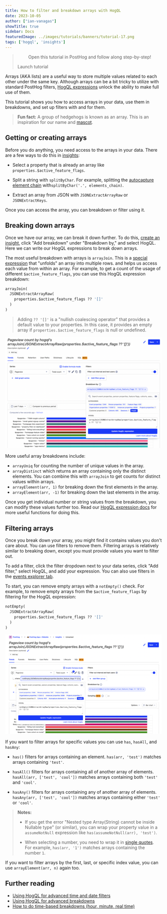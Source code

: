 ```yaml
---
title: How to filter and breakdown arrays with HogQL
date: 2023-10-05
author: ["ian-vanagas"]
showTitle: true
sidebar: Docs
featuredImage: ../images/tutorials/banners/tutorial-17.png
tags: ['hogql', 'insights']
---
```


> <p align="center">Open this tutorial in PostHog and follow along step-by-step!</p> <CallToAction href="https://app.posthog.com/#panel=docs:/tutorials/array-filter-breakdown" size="sm" className="mt-auto self-start sm:w-auto !w-full">Launch tutorial</CallToAction>

Arrays (AKA lists) are a useful way to store multiple values related to each other under the same key. Although arrays can be a bit tricky to utilize with standard PostHog filters, [HogQL expressions](/docs/hogql/expressions) unlock the ability to make full use of them. 

This tutorial shows you how to access arrays in your data, use them in breakdowns, and set up filters with and for them.

> **Fun fact:** A group of hedgehogs is known as an array. This is an inspiration for our name and [mascot](/community/profiles/720).

## Getting or creating arrays

Before you do anything, you need access to the arrays in your data. There are a few ways to do this in [insights](https://app.posthog.com/home):

- Select a property that is already an array like `properties.$active_feature_flags`.

- Split a string with `splitByChar`.  For example, splitting the [autocapture element chain](/tutorials/hogql-autocapture) with`splitByChar('.', elements_chain)`.

- Extract an array from JSON with `JSONExtractArrayRaw` or `JSONExtractKeys`.

Once you can access the array, you can breakdown or filter using it.

## Breaking down arrays

Once we have our array, we can break it down further. To do this, [create an insight](https://app.posthog.com/insights/new), click "Add breakdown" under "Breakdown by," and select HogQL. Here we can write our HogQL expressions to break down arrays. 

The most useful breakdown with arrays is `arrayJoin`. This is a [special expression](https://clickhouse.com/docs/en/sql-reference/functions/array-join) that "unfolds" an array into multiple rows. and helps us access each value from within an array. For example, to get a count of the usage of different `$active_feature_flags`, you can use this HogQL expression breakdown:

```sql
arrayJoin(
  JSONExtractArrayRaw(
    properties.$active_feature_flags ?? '[]'
  )
)
```

> Adding `?? '[]'`  is a "nullish coalescing operator" that provides a default value to your properties. In this case, it provides an empty array if `properties.$active_feature_flags` is null or undefined.

![Breakdown HogQL](../images/tutorials/array-filter-breakdown/breakdown.png)

More useful array breakdowns include:

- `arrayUniq` for counting the number of unique values in the array.
- `arrayDistinct` which returns an array containing only the distinct elements. You can combine this with `arrayJoin` to get counts for distinct values within arrays.
- `arrayElement(arr, 1)` for breaking down the first elements in the array.
- `arrayElement(arr, -1)` for breaking down the last elements in the array.

Once you get individual number or string values from the breakdown, you can modify these values further too. Read our [HogQL expression docs](/docs/hogql/expressions) for more useful functions for doing this.

## Filtering arrays

Once you break down your array, you might find it contains values you don't care about. You can use filters to remove them. Filtering arrays is relatively similar to breaking down, except you must provide values you want to filter out.

To add a filter, click the filter dropdown next to your data series, click "Add filter," select HogQL, and add your expression. You can also use filters in the [events explorer tab](https://app.posthog.com/events).

To start, you can remove empty arrays with a `notEmpty()` check. For example, to remove empty arrays from the `$active_feature_flags` by filtering for the HogQL expression:

```sql
notEmpty(
  JSONExtractArrayRaw(
    properties.$active_feature_flags ?? '[]'
  )
)
```

![Filter HogQL](../images/tutorials/array-filter-breakdown/filter.png)

If you want to filter arrays for specific values you can use `has`, `hasAll`, and `hasAny`:

- `has()` filters for arrays containing an element. `has(arr, 'test')` matches arrays containing `'test'`.

- `hasAll()` filters for arrays containing all of another array of elements. `hasAll(arr, ['test', 'cool'])` matches arrays containing both `'test'` and `'cool'`.

- `hasAny()` filters for arrays containing any of another array of elements. `hasAny(arr, ['test', 'cool'])` matches arrays containing either `'test'` or `'cool'`.

> **Notes:**
>
> - If you get the error "Nested type Array(String) cannot be inside Nullable type" (or similar), you can wrap your property value in a `assumeNotNull` expression like `has(assumeNotNull(arr), 'test')`.
> 
> - When selecting a number, you need to wrap it in [single quotes](/docs/hogql/guide#strings-and-quotes). For example, `has(arr, '1')` matches arrays containing the number `1`.

If you want to filter arrays by the first, last, or specific index value, you can use `arrayElement(arr, n)` again too.

## Further reading

- [Using HogQL for advanced time and date filters](/tutorials/hogql-date-time-filters)
- [Using HogQL for advanced breakdowns](/tutorials/hogql-breakdowns)
- [How to do time-based breakdowns (hour, minute, real time)](/tutorials/time-breakdowns)